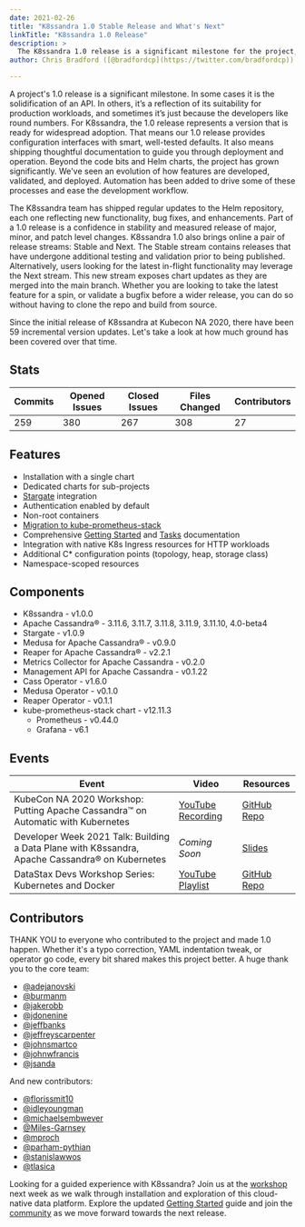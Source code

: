 ```yaml
---
date: 2021-02-26
title: "K8ssandra 1.0 Stable Release and What's Next"
linkTitle: "K8ssandra 1.0 Release"
description: >
  The K8ssandra 1.0 release is a significant milestone for the project, reflecting months of work and contributions from the community. This release represents a production-ready version of the project and sets the stage for continued development.
author: Chris Bradford ([@bradfordcp](https://twitter.com/bradfordcp))

---
```


A project's 1.0 release is a significant milestone. In some cases it is the
solidification of an API. In others, it’s a reflection of its suitability for
production workloads, and sometimes it’s just because the developers like round
numbers. For K8ssandra, the 1.0 release represents a version that is ready for
widespread adoption. That means our 1.0 release provides configuration
interfaces with smart, well-tested defaults. It also means shipping thoughtful
documentation to guide you through deployment and operation. Beyond the code
bits and Helm charts, the project has grown significantly. We've seen an
evolution of how features are developed, validated, and deployed. Automation has
been added to drive some of these processes and ease the development workflow.

The K8ssandra team has shipped regular updates to the Helm repository, each one
reflecting new functionality, bug fixes, and enhancements. Part of a 1.0 release
is a confidence in stability and measured release of major, minor, and patch
level changes. K8ssandra 1.0 also brings online a pair of release streams:
Stable and Next. The Stable stream contains releases that have undergone
additional testing and validation prior to being published. Alternatively, users
looking for the latest in-flight functionality may leverage the Next stream.
This new stream exposes chart updates as they are merged into the main branch.
Whether you are looking to take the latest feature for a spin, or validate a
bugfix before a wider release, you can do so without having to clone the repo
and build from source.

Since the initial release of K8ssandra at Kubecon NA 2020, there have been 59
incremental version updates. Let's take a look at how much ground has been
covered over that time.

## Stats

| Commits | Opened Issues | Closed Issues | Files Changed | Contributors |
|---------|---------------|---------------|---------------|--------------|
| 259 | 380 | 267 | 308 | 27 |


## Features
* Installation with a single chart
* Dedicated charts for sub-projects
* [Stargate](/docs/architecture/stargate) integration
* Authentication enabled by default
* Non-root containers
* [Migration to kube-prometheus-stack](/docs/architecture/monitoring)
* Comprehensive [Getting Started](/docs/getting-started) and [Tasks](/docs/topics) documentation
* Integration with native K8s Ingress resources for HTTP workloads
* Additional C* configuration points (topology, heap, storage class)
* Namespace-scoped resources

## Components

* K8ssandra - v1.0.0
* Apache Cassandra&reg; - 3.11.6, 3.11.7, 3.11.8, 3.11.9, 3.11.10, 4.0-beta4
* Stargate - v1.0.9
* Medusa for Apache Cassandra&reg; - v0.9.0
* Reaper for Apache Cassandra&reg; - v2.2.1
* Metrics Collector for Apache Cassandra - v0.2.0
* Management API for Apache Cassandra - v0.1.22
* Cass Operator - v1.6.0
* Medusa Operator - v0.1.0
* Reaper Operator - v0.1.1
* kube-prometheus-stack chart - v12.11.3
  * Prometheus - v0.44.0
  * Grafana - v6.1

## Events

| Event | Video | Resources |
|-------|-------|-----------|
| KubeCon NA 2020 Workshop: Putting Apache Cassandra™ on Automatic with Kubernetes | [YouTube Recording](https://www.youtube.com/watch?v=pvzr75ZYwLE&list=PL2g2h-wyI4Sq_6MQEVn4fFmjSJ10IwVrU) | [GitHub Repo](https://github.com/DataStax-Academy/kubecon2020) |
| Developer Week 2021 Talk: Building a Data Plane with K8ssandra, Apache Cassandra&reg; on Kubernetes | _Coming Soon_ | [Slides](https://www.slideshare.net/ChristopherBradford2/building-a-data-plane-with-k8ssandra-apache-cassandra-on-kubernetes) | 
| DataStax Devs Workshop Series: Kubernetes and Docker | [YouTube Playlist](https://www.youtube.com/playlist?list=PL2g2h-wyI4Sq5EUI7FJ37f2XSGhhdaHpi) | [GitHub Repo](https://github.com/datastaxdevs/learningpath-docker) |

## Contributors
THANK YOU to everyone who contributed to the project and made 1.0 happen. Whether it's a typo correction, YAML indentation tweak, or operator go code, every bit shared makes this project better. A huge thank you to the core team: 

* [@adejanovski](https://github.com/adejanovski)
* [@burmanm](https://github.com/burmanm)
* [@jakerobb](https://github.com/jakerobb)
* [@jdonenine](https://github.com/jdonenine)
* [@jeffbanks](https://github.com/jeffbanks)
* [@jeffreyscarpenter](https://github.com/jeffreyscarpenter)
* [@johnsmartco](https://github.com/johnsmartco)
* [@johnwfrancis](https://github.com/johnwfrancis)
* [@jsanda](https://github.com/jsanda)

And new contributors:
* [@florissmit10](https://github.com/florissmit10)
* [@idleyoungman](https://github.com/idleyoungman)
* [@michaelsembwever](https://github.com/michaelsembwever)
* [@Miles-Garnsey](https://github.com/Miles-Garnsey)
* [@mproch](https://github.com/mproch)
* [@parham-pythian](https://github.com/parham-pythian)
* [@stanislawwos](https://github.com/stanislawwos)
* [@tlasica](https://github.com/tlasica)

Looking for a guided experience with K8ssandra? Join us at the [workshop](https://www.datastax.com/workshops/142078180663) next week as we walk through installation and exploration of this cloud-native data platform. Explore the updated [Getting Started](/docs/getting-started/) guide and join the [community](/community) as we move forward towards the next release.
